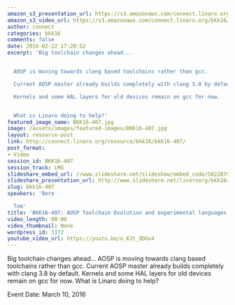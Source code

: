 ```yaml
---
amazon_s3_presentation_url: https://s3.amazonaws.com/connect.linaro.org/bkk16/Presentations/Thursday/BKK16-407.pdf
amazon_s3_video_url: https://s3.amazonaws.com/connect.linaro.org/bkk16/Videos/Thursday/BKK16-407%20AOSP%20Toolchain%20Evolution%20and%20experimental%20languages%20on%20AOSP.mp4
author: connect
categories: bkk16
comments: false
date: 2016-02-22 17:20:52
excerpt: 'Big toolchain changes ahead...


  AOSP is moving towards clang based toolchains rather than gcc.

  Current AOSP master already builds completely with clang 3.8 by default.

  Kernels and some HAL layers for old devices remain on gcc for now.


  What is Linaro doing to help?'
featured_image_name: BKK16-407.jpg
image: /assets/images/featured-images/BKK16-407.jpg
layout: resource-post
link: http://connect.linaro.org/resource/bkk16/bkk16-407/
post_format:
- Video
session_id: BKK16-407
session_track: LMG
slideshare_embed_url: //www.slideshare.net/slideshow/embed_code/58228791
slideshare_presentation_url: http://www.slideshare.net/linaroorg/bkk16407-aosp-toolchain-evolution-and-experimental-languages-on-aosp
slug: bkk16-407
speakers: 'Bero

  Tom'
title: 'BKK16-407: AOSP Toolchain Evolution and experimental languages on AOSP'
video_length: 00:00
video_thumbnail: None
wordpress_id: 3372
youtube_video_url: https://youtu.be/o_KJt_QDGv4
---
```


Big toolchain changes ahead...  AOSP is moving towards clang based toolchains rather than gcc. Current AOSP master already builds completely with clang 3.8 by default. Kernels and some HAL layers for old devices remain on gcc for now.  What is Linaro doing to help?

Event Date: March 10, 2016
